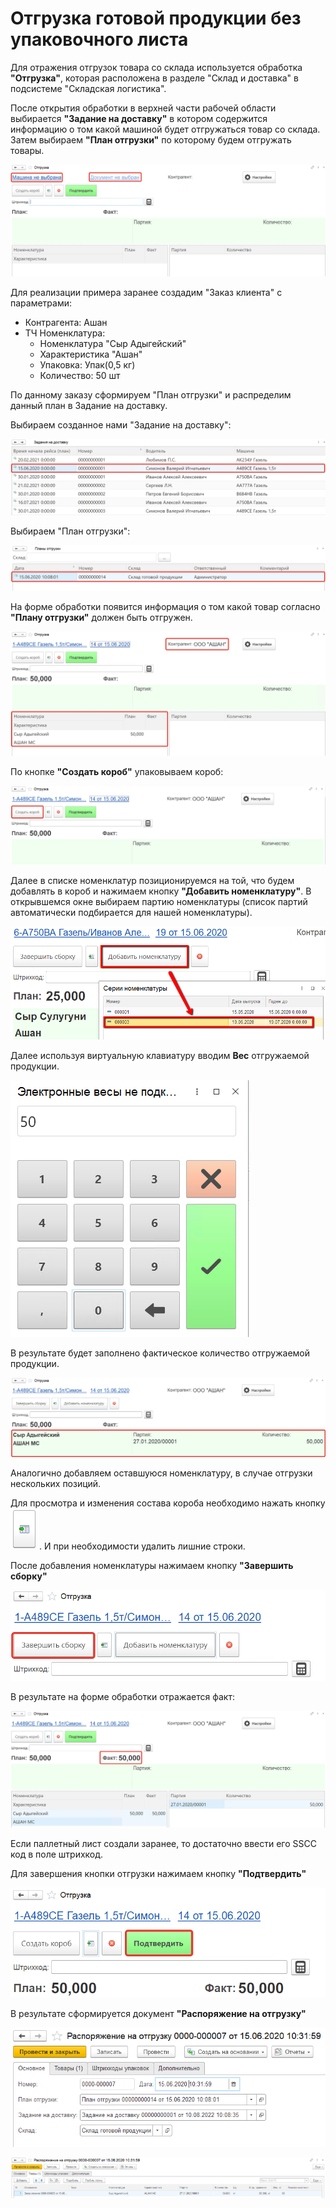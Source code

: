 # Отгрузка готовой продукции без упаковочного листа

Для отражения отгрузок товара со склада используется обработка **"Отгрузка"**, которая расположена в разделе "Склад и доставка" в подсистеме "Складская логистика".

После открытия обработки в верхней части рабочей области выбирается **"Задание на доставку"** в котором содержится информацию о том какой машиной будет отгружаться товар со склада. Затем выбираем **"План отгрузки"** по которому будем отгружать товары.

![1](ARMOtgruzka.assets/1.png)

Для реализации примера заранее создадим "Заказ клиента" с параметрами:

- Контрагента: Ашан
- ТЧ Номенклатура:
  - Номенклатура "Сыр Адыгейский"
  - Характеристика "Ашан"
  - Упаковка: Упак(0,5 кг)
  - Количество: 50 шт

По данному заказу сформируем "План отгрузки" и распределим данный план в Задание на доставку. 

Выбираем созданное нами "Задание на доставку":

![2](ARMOtgruzka.assets/2.png)

Выбираем "План отгрузки":

![3](ARMOtgruzka.assets/3.png)

На форме обработки появится информация о том какой товар согласно **"Плану отгрузки"** должен быть отгружен.

![4](ARMOtgruzka.assets/4.png)

По кнопке **"Создать короб"** упаковываем короб:

![5](ARMOtgruzka.assets/5.png)

Далее в списке номенклатур позиционируемся на той, что будем добавлять в короб и нажимаем кнопку **"Добавить номенклатуру"**. В открывшемся окне выбираем партию номенклатуры (список партий автоматически подбирается для нашей номенклатуры).

![6](ARMOtgruzka.assets/6.png)

Далее используя виртуальную клавиатуру вводим **Вес** отгружаемой продукции.

![7](ARMOtgruzka.assets/7.png)

В результате будет заполнено фактическое количество отгружаемой продукции.

![8](ARMOtgruzka.assets/8.png)

Аналогично добавляем оставшуюся номенклатуру, в случае отгрузки нескольких позиций.

Для просмотра и изменения состава короба необходимо нажать кнопку ![9](ARMOtgruzka.assets/9.png). И при необходимости удалить лишние строки.

После добавления номенклатуры нажимаем кнопку **"Завершить сборку"**

![10](ARMOtgruzka.assets/10.png)

В результате на форме обработки отражается факт:

![11](ARMOtgruzka.assets/11.png)

Если паллетный лист создали заранее, то достаточно ввести его SSCC код в поле штрихкод.

Для завершения кнопки отгрузки нажимаем кнопку **"Подтвердить"** 

![12](ARMOtgruzka.assets/12.png)

В результате сформируется документ **"Распоряжение на отгрузку"**

![13](ARMOtgruzka.assets/13.png)

![14](ARMOtgruzka.assets/14.png)

